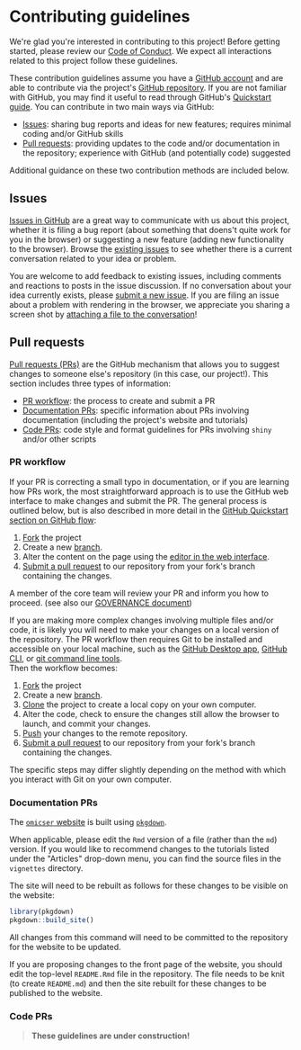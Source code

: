 # Contributing guidelines

We're glad you're interested in contributing to this project!
Before getting started,
please review our [Code of Conduct](CODE_OF_CONDUCT.md).
We expect all interactions related to this project follow these guidelines.

These contribution guidelines assume you have a [GitHub account](https://github.com/)
and are able to contribute via the project's [GitHub repository](https://github.com/ndcn/omicser).
If you are not familiar with GitHub,
you may find it useful to read through GitHub's [Quickstart guide](https://docs.github.com/en/get-started/quickstart/hello-world).
You can contribute in two main ways via GitHub:

- [Issues](#issues): sharing bug reports and ideas for new features; requires minimal coding and/or GitHub skills
- [Pull requests](#pull-requests): providing updates to the code and/or documentation in the repository; experience with GitHub (and potentially code) suggested

Additional guidance on these two contribution methods are included below.

## Issues

[Issues in GitHub](https://docs.github.com/en/issues/tracking-your-work-with-issues/about-issues) are a great way to communicate with us about this project,
whether it is filing a bug report (about something that doens't quite work for you in the browser)
or suggesting a new feature (adding new functionality to the browser).
Browse the [existing issues](https://github.com/ndcn/omicser/issues) to see whether there is a current conversation related to your idea or problem.

You are welcome to add feedback to existing issues,
including comments and reactions to posts in the issue discussion.
If no conversation about your idea currently exists,
please [submit a new issue](https://github.com/ndcn/omicser/issues/new).
If you are filing an issue about a problem with rendering in the browser,
we appreciate you sharing a screen shot by [attaching a file to the conversation](https://docs.github.com/en/github/writing-on-github/working-with-advanced-formatting/attaching-files)!

## Pull requests

[Pull requests (PRs)]((https://docs.github.com/en/github/collaborating-with-pull-requests/proposing-changes-to-your-work-with-pull-requests/about-pull-requests)) are the GitHub mechanism that allows you to suggest changes to someone else's repository (in this case, our project!).
This section includes three types of information:

- [PR workflow](#pr-workflow): the process to create and submit a PR
- [Documentation PRs](#documentation-prs): specific information about PRs involving documentation (including the project's website and tutorials)
- [Code PRs](#code-prs): code style and format guidelines for PRs involving `shiny` and/or other scripts

### PR workflow

If your PR is correcting a small typo in documentation,
or if you are learning how PRs work,
the most straightforward approach is to use the GitHub web interface to
make changes and submit the PR.
The general process is outlined below,
but is also described in more detail in the [GitHub Quickstart section on GitHub flow](https://docs.github.com/en/get-started/quickstart/github-flow):

1. [Fork](https://github.com/ndcn/omicser/fork) the project
2. Create a new [branch](https://docs.github.com/en/pull-requests/collaborating-with-pull-requests/proposing-changes-to-your-work-with-pull-requests/creating-and-deleting-branches-within-your-repository#creating-a-branch).
3. Alter the content on the page using the [editor in the web interface](https://docs.github.com/en/repositories/working-with-files/managing-files/editing-files).
4. [Submit a pull request](https://github.com/ndcn/omicser/compare) to our repository from your fork's branch containing the changes.

A member of the core team will review your PR and inform you how to proceed. (see also our [GOVERNANCE document](https://github.com/ndcn/omicser/GOVERNANCE_draft.md))

If you are making more complex changes involving multiple files and/or code,
it is likely you will need to make your changes on a local version of the repository.
The PR workflow then requires Git to be installed and accessible on your local machine,
such as the [GitHub Desktop app](https://docs.github.com/en/desktop), 
[GitHub CLI](https://docs.github.com/en/github-cli),
or [git command line tools](https://git-scm.com/book/en/v2/Getting-Started-The-Command-Line).  
Then the workflow becomes:

1. [Fork](https://github.com/ndcn/omicser/fork) the project
2. Create a new [branch](https://docs.github.com/en/pull-requests/collaborating-with-pull-requests/proposing-changes-to-your-work-with-pull-requests/about-branches).
3. [Clone](https://docs.github.com/en/repositories/creating-and-managing-repositories/cloning-a-repository) the project to create a local copy on your own computer.
4. Alter the code, check to ensure the changes still allow the browser to launch, and commit your changes.
5. [Push](https://docs.github.com/en/get-started/using-git/pushing-commits-to-a-remote-repository) your changes to the remote repository.
6. [Submit a pull request](https://github.com/ndcn/omicser/compare) to our repository from your fork's branch containing the changes.

The specific steps may differ slightly depending on the method with which you interact with Git on your own computer.

### Documentation PRs

The [`omicser` website](https://ndcn.github.io/omicser/)
is built using [`pkgdown`](https://pkgdown.r-lib.org/).

When applicable, please edit the `Rmd` version of a file (rather than the `md`) version.
If you would like to recommend changes to the tutorials listed under the "Articles"
drop-down menu,
you can find the source files in the `vignettes` directory.

The site will need to be rebuilt as follows for these changes to be visible on the website:

```r
library(pkgdown)
pkgdown::build_site()
```

All changes from this command will need to be committed to the repository for the website to be updated.

If you are proposing changes to the front page of the website,
you should edit the top-level `README.Rmd` file in the repository.
The file needs to be knit (to create `README.md`)
and then the site rebuilt for these changes to be published to the website.

### Code PRs

> **These guidelines are under construction!**
